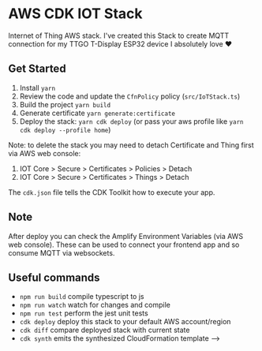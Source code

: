 # AWS CDK IOT Stack

Internet of Thing AWS stack.
I've created this Stack to create MQTT connection for my TTGO T-Display ESP32 device I absolutely love ❤️

## Get Started

1. Install `yarn`
2. Review the code and update the `CfnPolicy` policy (`src/IoTStack.ts`)
3. Build the project `yarn build`
4. Generate certificate `yarn generate:certificate`
5. Deploy the stack: `yarn cdk deploy` (or pass your aws profile like `yarn cdk deploy --profile home`)

Note: to delete the stack you may need to detach Certificate and Thing first via AWS web console:

1. IOT Core > Secure > Certificates > Policies > Detach
2. IOT Core > Secure > Certificates > Things > Detach

The `cdk.json` file tells the CDK Toolkit how to execute your app.

## Note

After deploy you can check the Amplify Environment Variables (via AWS web console). These can be used to connect your frontend app and so consume MQTT via websockets.

## Useful commands

- `npm run build` compile typescript to js
- `npm run watch` watch for changes and compile
- `npm run test` perform the jest unit tests
- `cdk deploy` deploy this stack to your default AWS account/region
- `cdk diff` compare deployed stack with current state
- `cdk synth` emits the synthesized CloudFormation template -->
